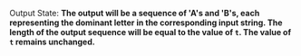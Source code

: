 Output State: **The output will be a sequence of 'A's and 'B's, each representing the dominant letter in the corresponding input string. The length of the output sequence will be equal to the value of `t`. The value of `t` remains unchanged.**